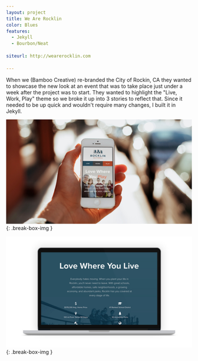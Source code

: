 ```yaml
---
layout: project
title: We Are Rocklin
color: Blues
features:
  - Jekyll
  - Bourbon/Neat

siteurl: http://wearerocklin.com

---
```


When we (Bamboo Creative) re-branded the City of Rockin, CA they wanted to showcase the new look at an event that was to take place just under a week after the project was to start. They wanted to highlight the "Live, Work, Play" theme so we broke it up into 3 stories to reflect that. Since it needed to be up quick and wouldn't require many changes, I built it in Jekyll.

![City Of Rocklin](/images/rocklin.jpg)
{: .break-box-img }

![City Of Rocklin](/images/rocklin-laptop.jpg)
{: .break-box-img }

